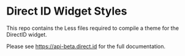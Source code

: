 # Direct ID Widget Styles
This repo contains the Less files required to compile a theme for the DirectID widget.

Please see https://api-beta.direct.id for the full documentation.

